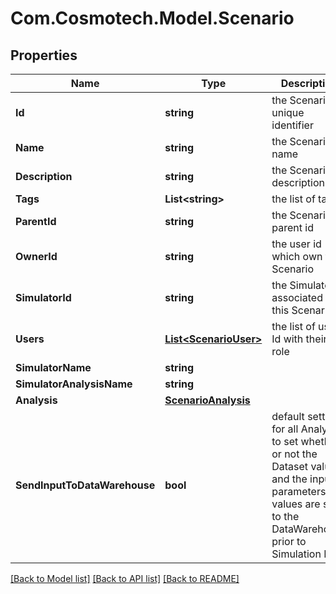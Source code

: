 # Com.Cosmotech.Model.Scenario

## Properties

Name | Type | Description | Notes
------------ | ------------- | ------------- | -------------
**Id** | **string** | the Scenario unique identifier | [optional] [readonly] 
**Name** | **string** | the Scenario name | 
**Description** | **string** | the Scenario description | [optional] 
**Tags** | **List&lt;string&gt;** | the list of tags | [optional] 
**ParentId** | **string** | the Scenario parent id | [optional] 
**OwnerId** | **string** | the user id which own this Scenario | [optional] [readonly] 
**SimulatorId** | **string** | the Simulator Id associated with this Scenario | [optional] [readonly] 
**Users** | [**List&lt;ScenarioUser&gt;**](ScenarioUser.md) | the list of users Id with their role | [optional] 
**SimulatorName** | **string** |  | [optional] 
**SimulatorAnalysisName** | **string** |  | [optional] 
**Analysis** | [**ScenarioAnalysis**](ScenarioAnalysis.md) |  | [optional] 
**SendInputToDataWarehouse** | **bool** | default setting for all Analysis to set whether or not the Dataset values and the input parameters values are send to the DataWarehouse prior to Simulation Run | [optional] 

[[Back to Model list]](../README.md#documentation-for-models) [[Back to API list]](../README.md#documentation-for-api-endpoints) [[Back to README]](../README.md)

